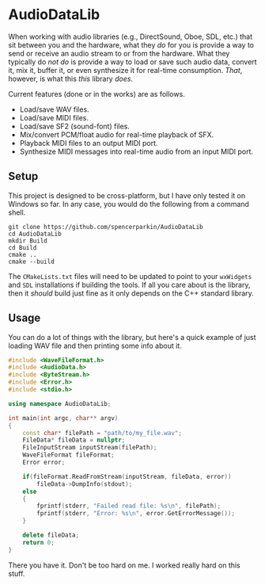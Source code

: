 # AudioDataLib

When working with audio libraries (e.g., DirectSound, Oboe, SDL, etc.) that sit between you and the hardware, what they *do*
for you is provide a way to send or receive an audio stream to or from the hardware.  What they typically do *not do*
is provide a way to load or save such audio data, convert it, mix it, buffer it, or even synthesize it for real-time consumption.
*That*, however, is what this *this* library *does*.

Current features (done or in the works) are as follows.

 * Load/save WAV files.
 * Load/save MIDI files.
 * Load/save SF2 (sound-font) files.
 * Mix/convert PCM/float audio for real-time playback of SFX.
 * Playback MIDI files to an output MIDI port.
 * Synthesize MIDI messages into real-time audio from an input MIDI port.

## Setup

This project is designed to be cross-platform, but I have only tested it on Windows so far.  In any case, you would do the following from a command shell.

```
git clone https://github.com/spencerparkin/AudioDataLib
cd AudioDataLib
mkdir Build
cd Build
cmake ..
cmake --build
```

The `CMakeLists.txt` files will need to be updated to point to your `wxWidgets` and `SDL` installations if building the tools.  If all you care about
is the library, then it *should* build just fine as it only depends on the C++ standard library.

## Usage

You can do a lot of things with the library, but here's a quick example of just loading WAV file and then printing some info about it.

```C++
#include <WaveFileFormat.h>
#include <AudioData.h>
#include <ByteStream.h>
#include <Error.h>
#include <stdio.h>

using namespace AudioDataLib;

int main(int argc, char** argv)
{
    const char* filePath = "path/to/my_file.wav";
    FileData* fileData = nullptr;
    FileInputStream inputStream(filePath);
    WaveFileFormat fileFormat;
    Error error;

    if(fileFormat.ReadFromStream(inputStream, fileData, error))
        fileData->DumpInfo(stdout);
    else
    {
        fprintf(stderr, "Failed read file: %s\n", filePath);
        fprintf(stderr, "Error: %s\n", error.GetErrorMessage());
    }

    delete fileData;
    return 0;
}
```

There you have it.  Don't be too hard on me.  I worked really hard on this stuff.